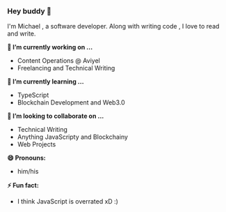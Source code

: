 ### Hey buddy 👋


I'm Michael , a software developer. Along with writing code , I love to read and write.



**🔭 I’m currently working on ...**
- Content Operations @ Aviyel
- Freelancing and Technical Writing

 **🌱 I’m currently learning ...**
 - TypeScript
 - Blockchain Development and Web3.0
 
**👯 I’m looking to collaborate on ...**
- Technical Writing 
- Anything JavaScripty and Blockchainy
- Web Projects

**😄 Pronouns:**
- him/his

**⚡ Fun fact:**
- I think JavaScript is overrated xD :) 

